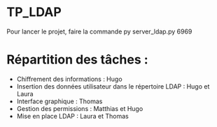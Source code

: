 # TP_LDAP
Pour lancer le projet, faire la commande py server_ldap.py 6969

# Répartition des tâches :
- Chiffrement des informations : Hugo
- Insertion des données utilisateur dans le répertoire LDAP : Hugo et Laura
- Interface graphique : Thomas
- Gestion des permissions : Matthias et Hugo
- Mise en place LDAP : Laura et Thomas
